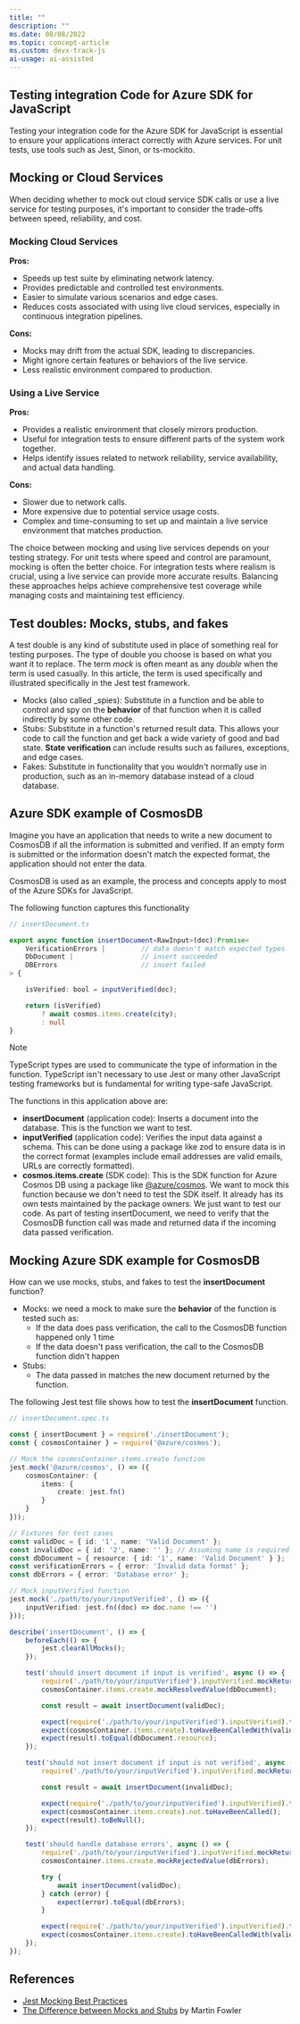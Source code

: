 ```yaml
---
title: ""
description: ""
ms.date: 08/08/2022
ms.topic: concept-article
ms.custom: devx-track-js
ai-usage: ai-assisted
---
```


## Testing integration Code for Azure SDK for JavaScript

Testing your integration code for the Azure SDK for JavaScript is essential to ensure your applications interact correctly with Azure services. 
For unit tests, use tools such as Jest, Sinon, or ts-mockito. 

## Mocking or Cloud Services

When deciding whether to mock out cloud service SDK calls or use a live service for testing purposes, it's important to consider the trade-offs between speed, reliability, and cost.

### Mocking Cloud Services

**Pros:**

- Speeds up test suite by eliminating network latency.
- Provides predictable and controlled test environments.
- Easier to simulate various scenarios and edge cases.
- Reduces costs associated with using live cloud services, especially in continuous integration pipelines.

**Cons:**

- Mocks may drift from the actual SDK, leading to discrepancies.
- Might ignore certain features or behaviors of the live service.
- Less realistic environment compared to production.

### Using a Live Service

**Pros:**

- Provides a realistic environment that closely mirrors production.
- Useful for integration tests to ensure different parts of the system work together.
- Helps identify issues related to network reliability, service availability, and actual data handling.

**Cons:**

- Slower due to network calls.
- More expensive due to potential service usage costs.
- Complex and time-consuming to set up and maintain a live service environment that matches production.

The choice between mocking and using live services depends on your testing strategy. For unit tests where speed and control are paramount, mocking is often the better choice. For integration tests where realism is crucial, using a live service can provide more accurate results. Balancing these approaches helps achieve comprehensive test coverage while managing costs and maintaining test efficiency.

## Test doubles: Mocks, stubs, and fakes

A test double is any kind of substitute used in place of something real for testing purposes. The type of double you choose is based on what you want it to replace. The term _mock_ is often meant as any _double_ when the term is used casually. In this article, the term is used specifically and illustrated specifically in the Jest test framework. 

* Mocks (also called _spies): Substitute in a function and be able to control and spy on the **behavior** of that function when it is called indirectly by some other code. 
* Stubs: Substitute in a function's returned result data. This allows your code to call the function and get back a wide variety of good and bad state. **State verification** can include results such as failures, exceptions, and edge cases. 
* Fakes: Substitute in functionality that you wouldn't normally use in production, such as an in-memory database instead of a cloud database.

## Azure SDK example of CosmosDB

Imagine you have an application that needs to write a new document to CosmosDB if all the information is submitted and verified. If an empty form is submitted or the information doesn't match the expected format, the application should not enter the data. 

CosmosDB is used as an example, the process and concepts apply to most of the Azure SDKs for JavaScript.

The following function captures this functionality

```typescript
// insertDocument.ts

export async function insertDocument<RawInput>(doc):Promise<
    VerificationErrors |         // data doesn't match expected types
    DbDocument |                 // insert succeeded
    DBErrors                     // insert failed
> {

    isVerified: bool = inputVerified(doc);

    return (isVerified)
        ? await cosmos.items.create(city);
        : null
}
```

> [!NOTE]
> TypeScript types are used to communicate the type of information in the function. TypeScript isn't necessary to use Jest or many other JavaScript testing frameworks but is fundamental for writing type-safe JavaScript. 

The functions in this application above are:

* **insertDocument** (application code): Inserts a document into the database. This is the function we want to test.
* **inputVerified** (application code): Verifies the input data against a schema. This can be done using a package like zod to ensure data is in the correct format (examples include email addresses are valid emails, URLs are correctly formatted).
* **cosmos.items.create** (SDK code): This is the SDK function for Azure Cosmos DB using a package like [@azure/cosmos](https://www.npmjs.com/package/@azure/cosmos). We want to mock this function because we don't need to test the SDK itself. It already has its own tests maintained by the package owners. We just want to test our code. As part of testing insertDocument, we need to verify that the CosmosDB function call was made and returned data if the incoming data passed verification.

## Mocking Azure SDK example for CosmosDB

How can we use mocks, stubs, and fakes to test the **insertDocument** function? 

* Mocks: we need a mock to make sure the **behavior** of the function is tested such as:
    * If the data does pass verification, the call to the CosmosDB function happened only 1 time
    * If the data doesn't pass verification, the call to the CosmosDB function didn't happen
* Stubs: 
    * The data passed in matches the new document returned by the function.

The following Jest test file shows how to test the **insertDocument** function.

```typescript
// insertDocument.spec.ts

const { insertDocument } = require('./insertDocument');
const { cosmosContainer } = require('@azure/cosmos');

// Mock the cosmosContainer.items.create function
jest.mock('@azure/cosmos', () => ({
    cosmosContainer: {
        items: {
            create: jest.fn()
        }
    }
}));

// Fixtures for test cases
const validDoc = { id: '1', name: 'Valid Document' };
const invalidDoc = { id: '2', name: '' }; // Assuming name is required
const dbDocument = { resource: { id: '1', name: 'Valid Document' } };
const verificationErrors = { error: 'Invalid data format' };
const dbErrors = { error: 'Database error' };

// Mock inputVerified function
jest.mock('./path/to/your/inputVerified', () => ({
    inputVerified: jest.fn((doc) => doc.name !== '')
}));

describe('insertDocument', () => {
    beforeEach(() => {
        jest.clearAllMocks();
    });

    test('should insert document if input is verified', async () => {
        require('./path/to/your/inputVerified').inputVerified.mockReturnValue(true);
        cosmosContainer.items.create.mockResolvedValue(dbDocument);

        const result = await insertDocument(validDoc);

        expect(require('./path/to/your/inputVerified').inputVerified).toHaveBeenCalledWith(validDoc);
        expect(cosmosContainer.items.create).toHaveBeenCalledWith(validDoc);
        expect(result).toEqual(dbDocument.resource);
    });

    test('should not insert document if input is not verified', async () => {
        require('./path/to/your/inputVerified').inputVerified.mockReturnValue(false);

        const result = await insertDocument(invalidDoc);

        expect(require('./path/to/your/inputVerified').inputVerified).toHaveBeenCalledWith(invalidDoc);
        expect(cosmosContainer.items.create).not.toHaveBeenCalled();
        expect(result).toBeNull();
    });

    test('should handle database errors', async () => {
        require('./path/to/your/inputVerified').inputVerified.mockReturnValue(true);
        cosmosContainer.items.create.mockRejectedValue(dbErrors);

        try {
            await insertDocument(validDoc);
        } catch (error) {
            expect(error).toEqual(dbErrors);
        }

        expect(require('./path/to/your/inputVerified').inputVerified).toHaveBeenCalledWith(validDoc);
        expect(cosmosContainer.items.create).toHaveBeenCalledWith(validDoc);
    });
});
```


## References

* [Jest Mocking Best Practices](https://devblogs.microsoft.com/ise/jest-mocking-best-practices/)
* [The Difference between Mocks and Stubs](https://martinfowler.com/articles/mocksArentStubs.html#TheDifferenceBetweenMocksAndStubs) by Martin Fowler

